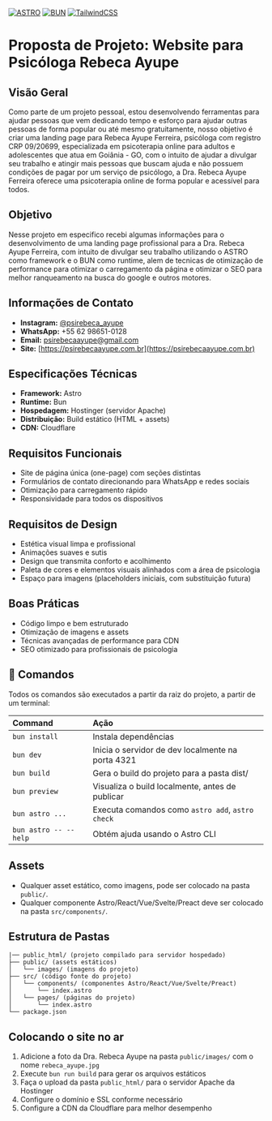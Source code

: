 [![ASTRO](https://img.shields.io/badge/ASTRO-v2.0.0-blue)](https://astro.build/)
[![BUN](https://img.shields.io/badge/BUN-v1.0.0-blue)](https://bun.sh/)
[![TailwindCSS](https://img.shields.io/badge/TailwindCSS-v3.0.0-blue)](https://tailwindcss.com/)

# Proposta de Projeto: Website para Psicóloga Rebeca Ayupe

## Visão Geral
Como parte de um projeto pessoal, estou desenvolvendo ferramentas para ajudar pessoas que vem dedicando tempo e esforço para ajudar outras pessoas de forma popular ou até mesmo gratuitamente, nosso objetivo é criar uma landing page para Rebeca Ayupe Ferreira, psicóloga com registro CRP 09/20699, especializada em psicoterapia online para adultos e adolescentes que atua em Goiânia - GO, com o intuito de ajudar a divulgar seu trabalho e atingir mais pessoas que buscam ajuda e não possuem condições de pagar por um serviço de psicólogo, a Dra. Rebeca Ayupe Ferreira oferece uma psicoterapia online de forma popular e acessível para todos.

## Objetivo
Nesse projeto em especifico recebi algumas informações para o desenvolvimento de uma landing page profissional para a Dra. Rebeca Ayupe Ferreira, com intuito de divulgar seu trabalho utilizando o ASTRO como framework e o BUN como runtime, alem de tecnicas de otimização de performance para otimizar o carregamento da página e otimizar o SEO para melhor ranqueamento na busca do google e outros motores.

## Informações de Contato
- **Instagram:** [@psirebeca_ayupe](https://www.instagram.com/psirebeca_ayupe/)
- **WhatsApp:** +55 62 98651-0128
- **Email:** [psirebecaayupe@gmail.com](mailto:psirebecaayupe@gmail.com)
- **Site:** [https://psirebecaayupe.com.br](https://psirebecaayupe.com.br)

## Especificações Técnicas
- **Framework:** Astro
- **Runtime:** Bun
- **Hospedagem:** Hostinger (servidor Apache)
- **Distribuição:** Build estático (HTML + assets)
- **CDN:** Cloudflare

## Requisitos Funcionais
- Site de página única (one-page) com seções distintas
- Formulários de contato direcionando para WhatsApp e redes sociais
- Otimização para carregamento rápido
- Responsividade para todos os dispositivos

## Requisitos de Design
- Estética visual limpa e profissional
- Animações suaves e sutis
- Design que transmita conforto e acolhimento
- Paleta de cores e elementos visuais alinhados com a área de psicologia
- Espaço para imagens (placeholders iniciais, com substituição futura)

## Boas Práticas
- Código limpo e bem estruturado
- Otimização de imagens e assets
- Técnicas avançadas de performance para CDN
- SEO otimizado para profissionais de psicologia

## 🧞 Comandos

Todos os comandos são executados a partir da raiz do projeto, a partir de um terminal:

| Command                   | Ação                                              |
| :------------------------ | :-----------------------------------------------  |
| `bun install`             | Instala dependências                              |
| `bun dev`                 | Inicia o servidor de dev localmente na porta 4321 |
| `bun build`               | Gera o build do projeto para a pasta dist/        |
| `bun preview`             | Visualiza o build localmente, antes de publicar   |
| `bun astro ...`           | Executa comandos como `astro add`, `astro check`  |
| `bun astro -- --help`     | Obtém ajuda usando o Astro CLI                    |

## Assets
- Qualquer asset estático, como imagens, pode ser colocado na pasta `public/`.
- Qualquer componente Astro/React/Vue/Svelte/Preact deve ser colocado na pasta `src/components/`.

## Estrutura de Pastas

```text
|── public_html/ (projeto compilado para servidor hospedado)
├── public/ (assets estáticos)
│   └── images/ (imagens do projeto)
├── src/ (código fonte do projeto)
│   └── components/ (componentes Astro/React/Vue/Svelte/Preact)
│       └── index.astro
│   └── pages/ (páginas do projeto)
│       └── index.astro
└── package.json
```

## Colocando o site no ar

1. Adicione a foto da Dra. Rebeca Ayupe na pasta `public/images/` com o nome `rebeca_ayupe.jpg`
2. Execute `bun run build` para gerar os arquivos estáticos
3. Faça o upload da pasta `public_html/` para o servidor Apache da Hostinger
4. Configure o domínio e SSL conforme necessário
5. Configure a CDN da Cloudflare para melhor desempenho